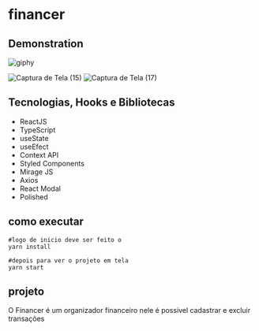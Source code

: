 # financer

## Demonstration

![giphy](https://user-images.githubusercontent.com/101371288/190529012-26a50f10-71b2-48ce-ac6f-55c65f11681b.gif)

![Captura de Tela (15)](https://user-images.githubusercontent.com/101371288/190530419-0d4412ad-9cc1-4b80-b4ad-651369e540ba.png)
![Captura de Tela (17)](https://user-images.githubusercontent.com/101371288/190530711-11744e8c-8275-4c96-bc31-83277985816f.png)

## Tecnologias, Hooks e Bibliotecas
* ReactJS
* TypeScript
*  useState
* useEfect
* Context API
* Styled Components
* Mirage JS
* Axios
* React Modal
* Polished

## como executar
```
#logo de inicio deve ser feito o
yarn install

#depois para ver o projeto em tela 
yarn start
```
## projeto
O Financer é um organizador financeiro nele é possivel cadastrar e excluir transações 
